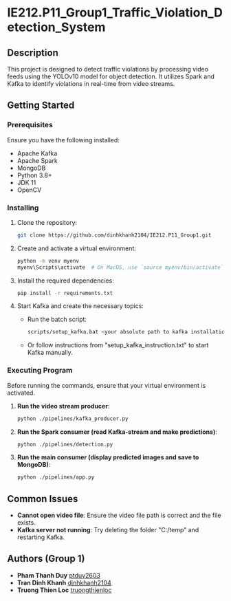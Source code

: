 # IE212.P11_Group1_Traffic_Violation_Detection_System

## Description

This project is designed to detect traffic violations by processing video feeds using the YOLOv10 model for object detection. It utilizes Spark and Kafka to identify violations in real-time from video streams.

## Getting Started

### Prerequisites

Ensure you have the following installed:

- Apache Kafka
- Apache Spark
- MongoDB
- Python 3.8+
- JDK 11
- OpenCV

### Installing

1. Clone the repository:

   ```sh
   git clone https://github.com/dinhkhanh2104/IE212.P11_Group1.git
   ```

2. Create and activate a virtual environment:

   ```sh
   python -m venv myenv
   myenv\Scripts\activate  # On MacOS, use `source myenv/bin/activate`
   ```

3. Install the required dependencies:

   ```sh
   pip install -r requirements.txt
   ```

4. Start Kafka and create the necessary topics:
   - Run the batch script:
     ```sh
     scripts/setup_kafka.bat <your absolute path to kafka installation directory>
     ```
   - Or follow instructions from "setup_kafka_instruction.txt" to start Kafka manually.

### Executing Program
Before running the commands, ensure that your virtual environment is activated.

1. **Run the video stream producer**:

   ```sh
   python ./pipelines/kafka_producer.py
   ```

2. **Run the Spark consumer (read Kafka-stream and make predictions)**:

   ```sh
   python ./pipelines/detection.py
   ```

3. **Run the main consumer (display predicted images and save to MongoDB)**:

   ```sh
   python ./pipelines/app.py
   ```

## Common Issues

- **Cannot open video file**: Ensure the video file path is correct and the file exists.
- **Kafka server not running**: Try deleting the folder "C:/temp" and restarting Kafka.

## Authors (Group 1)

- **Pham Thanh Duy** [ptduy2603](https://github.com/ptduy2603)
- **Tran Dinh Khanh** [dinhkhanh2104](https://github.com/dinhkhanh2104)
- **Truong Thien Loc** [truongthienloc](https://github.com/truongthienloc)
